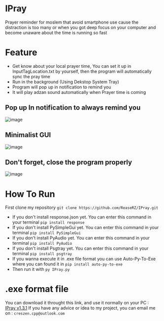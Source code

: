 # IPray
Prayer reminder for moslem that avoid smartphone use cause the distraction is too many or when you got deep focus on your computer and become unaware about the time is running so fast
# Feature
- Get know about your local prayer time, You can set it up in InputTagLocation.txt by yourself, then the program will automatically sync the pray time
- Run in the background (Using Dekstop System Tray)
- Program will pop up in notification to remind you
- It will play adzan sound automatically when Prayer time is coming
## Pop up In notification to always remind you
![image](https://github.com/ReaseRZ/IPray/assets/88366703/829033a5-e7f6-4bbc-b4c7-fb57feca2e42)
## Minimalist GUI
![image](https://github.com/ReaseRZ/IPray/assets/88366703/12993780-1925-4f3e-97ea-fd050c0b35b8)
## Don't forget, close the program properly
![image](https://github.com/ReaseRZ/IPray/assets/88366703/a6fa3c7b-1330-486c-87de-6a160b0ec1e4)
# How To Run
First clone my repository
`git clone https://github.com/ReaseRZ/IPray.git`
- If you don't install response.json yet. You can enter this command in your terminal
`pip install response`
- If you don't install PySimpleGui yet. You can enter this command in your terminal
`pip install PySimpleGui`
- If you don't install PyAudio yet. You can enter this command in your terminal
`pip install PyAudio`
- If you don't install Psgtray yet. You can enter this command in your terminal
`pip install psgtray`
- If you wanna execute it in .exe file format you can use Auto-Py-To-Exe where you can found it in
`pip install auto-py-to-exe`
- Then run it with
`py IPray.py`
# .exe format file
You can download it throught this link, and use it normally on your PC : [IPray v1.3.1](https://github.com/ReaseRZ/IPray/releases/tag/v1.3.1)
If you have any advice or idea to my project, you can email me on : `creszen.cpp@outlook.com`
